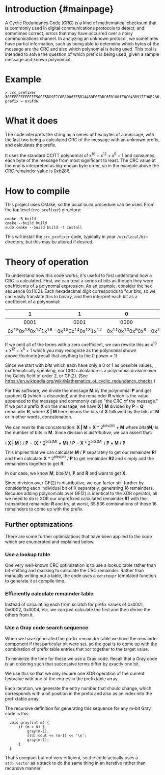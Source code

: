 # Introduction {#mainpage} #

A Cyclic Redundancy Code (CRC) is a kind of mathematical checksum that is commonly used in digital communications protocols to detect, and sometimes correct, errors that may have occurred over a noisy communications channel.  In analyzing an unknown protocol, we sometimes have partial information, such as being able to determine which bytes of the message are the CRC and also which polynomial is being used.  This tool is intended to solve the question of which prefix is being used, given a sample message and known polynomial.  

# Example
```
> crc_prefixer 30FFFFFFFFFFFF50CF5DD9E2C0B80065F5D1A483F0FBBC6F01001E6C043B517E90B286
prefix = 0x5fd6
```

# What it does
The code interprets the string as a series of hex bytes of a message, with the last two being a calculated CRC of the message with an unknown prefix, and calculates the prefix.

It uses the standard CCITT polynomial of x<sup>16</sup> + x<sup>12</sup> + x<sup>5</sup> + 1 and consumes each byte of the message from most significant to least.  The CRC value at the end is interpreted as big-endian byte order, so in the example above the CRC remainder value is 0xb286.

# How to compile
This project uses CMake, so the usual build procedure can be used.  From the top level (`crc_prefixer`) directory:

```
cmake -B build
cmake --build build
sudo cmake --build build -t install
```

This will install the `crc_prefixer` code, typically in your `/usr/local/bin` directory, but this may be altered if desired.

# Theory of operation
To understand how this code works, it's useful to first understand how a CRC is calculated.  First, we can treat a series of bits as though they were coefficients of a polynomal expression.  As an example, consider the hex sequence 0x11021.  Each hexadecimal digit corresponds to four bits, so we can easily translate this to binary, and then interpret each bit as a coefficient of a polynomial:

|   1  |   1  |   0  |   2  |   1  |
|:----:|:----:|:----:|:----:|:----:|
| 0001 | 0001 | 0000 | 0010 | 0001 |
| 0x<sup>19</sup>0x<sup>18</sup>0x<sup>17</sup>1x<sup>16</sup> | 0x<sup>15</sup>0x<sup>14</sup>0x<sup>13</sup>1x<sup>12</sup> | 0x<sup>11</sup>0x<sup>10</sup>0x<sup>9</sup>0x<sup>8</sup> | 0x<sup>7</sup>0x<sup>6</sup>1x<sup>5</sup>0x<sup>4</sup> | 0x<sup>3</sup>0x<sup>2</sup>0x<sup>1</sup>1x<sup>0</sup> |

If we omit all of the terms with a zero coefficient, we can rewrite this as x<sup>16</sup> + x<sup>12</sup> + x<sup>5</sup> + 1 which you may recognize as the polynomial shown above.\footnote{recall that anything to the 0 power = 1}

Since we start with *bits* which each have only a 0 or 1 as possible values, mathematically speaking, our CRC calculation is a polynomial division over the Galois field of order 2, or GF(2).  (See https://en.wikipedia.org/wiki/Mathematics_of_cyclic_redundancy_checks )


For this software, we divide the message **M** by the polynomial **P** and get quotient **Q** (which is discarded) and the remainder **R** which is the value appended to the message and commonly called "the CRC of the message."  If we put a prefix **X** on the message, we have **X | M** divided by **P** = **Q** remainder **R**, where **X | M** here means the bits of **X** followed by the bits of **M** or in other words, concatenation.

We can rewrite this concatenation: **X | M** = **X** * 2<sup>bits(M)</sup> + **M** where *bits(**M**)* is the number of bits in **M**. Since division is *distributive*, we can assert that:

( **X | M** ) / **P** = (**X** * 2<sup>bits(M)</sup> + **M**) / **P** = **X** * 2<sup>bits(M)</sup> / **P** + **M** / **P**

This implies that we can calculate **M** / **P** separately to get our remainder **R1** and then calculate **X** * 2<sup>bits(M)</sup> / **P** to get remainder **R2** and simply add the remainders together to get **R**.

In our case, we know **M**, bits(M), **P** and **R** and want to get **X**.

Since division over GF(2) is distributive, we can factor still further by considering each individual bit of X separately, generating 16 remainders.  Because adding polynomials over GF(2) is identical to the XOR operator, all we need to do is XOR our unprefixed calculated remainder **R1** with the transmitted remainder **R** and try, at worst, 65,536 combinations of those 16 remainders to come up with the prefix.

## Further optimizations ##
There are some further optimizations that have been applied to the code which are enumerated and explained below.

### Use a lookup table 
One very well-known CRC optimization is to use a lookup table rather than bit-shifting and masking to calculate the CRC remainder.  Rather than manually writing out a table, the code uses a `constexpr` templated function to generate it at compile time.

### Efficiently calculate remainder table
Instead of calculating each from scratch for prefix values of 0x0001, 0x0002, 0x0004, etc. we can just calculate the first and then derive the others from it.

### Use a Gray code search sequence
When we have generated the prefix remainder table we have the remainder component if that particular bit were set, so the goal is to come up with the combination of prefix table entries that xor together to the target value.

To minimize the time for these we use a Gray code.  Recall that a Gray code is an ordering such that successive terms differ by exactly one bit.

We use this so that we only require one XOR operation of the current testvalue with one of the entries in the prefixtable array.

Each iteration, we generate the entry number that should change, which corresponds with a bit position in the prefix and also as an index into the prefixtable array.

The recursive definition for generating this sequence for any m-bit Gray code is this:

```
  void gray(int m) {
      if (m > 0) {
          gray(m-1);
          std::cout << (m-1) << '\n';
          gray(m-1);
      }
  }
```

That's compact but not very efficient, so the code actually uses a `std::vector` as a stack to do the same thing in an iterative rather than recursive manner.

